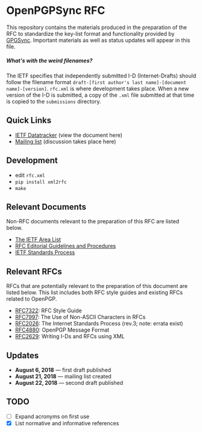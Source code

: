# OpenPGPSync RFC

This repository contains the materials produced in the preparation of the RFC to standardize the key-list format and functionality provided by [GPGSync](https://github.com/firstlookmedia/gpgsync). Important materials as well as status updates will appear in this file.

##### What's with the weird filenames?
The IETF specifies that independently submitted I-D (Internet-Drafts) should follow the filename format `draft-[first author's last name]-[document name]-[version]`. `rfc.xml` is where development takes place. When a new version of the I-D is submitted, a copy of the `.xml` file submitted at that time is copied to the `submissions` directory.

## Quick Links
* [IETF Datatracker](https://datatracker.ietf.org/doc/draft-mccain-keylist/) (view the document here)
* [Mailing list](https://www.freelists.org/list/keylists) (discussion takes place here)

## Development

 - edit `rfc.xml`
 - `pip install xml2rfc`
 - `make`

## Relevant Documents

Non-RFC documents relevant to the preparation of this RFC are listed below.

* [The IETF Area List](https://www.ietf.org/topics/areas/)
* [RFC Editorial Guidelines and Procedures](https://www.rfc-editor.org/policy.html#policy.auth)
* [IETF Standards Process](https://www.ietf.org/standards/process/)

## Relevant RFCs

RFCs that are potentially relevant to the preparation of this document are listed below. This list includes both RFC style guides and existing RFCs related to OpenPGP.

* [RFC7322](https://tools.ietf.org/html/rfc7322): RFC Style Guide
* [RFC7997](https://tools.ietf.org/html/rfc7997): The Use of Non-ASCII Characters in RFCs
* [RFC2026](https://tools.ietf.org/html/rfc2026): The Internet Standards Process (rev.3; note: errata exist)
* [RFC4880](https://www.rfc-editor.org/rfc/rfc4880.txt): OpenPGP Message Format
* [RFC2629](https://tools.ietf.org/html/rfc2629): Writing I-Ds and RFCs using XML

## Updates
* **August 6, 2018** — first draft published
* **August 21, 2018** — mailing list created
* **August 22, 2018** — second draft published

## TODO
* [ ] Expand acronyms on first use
* [x] List normative and informative references
